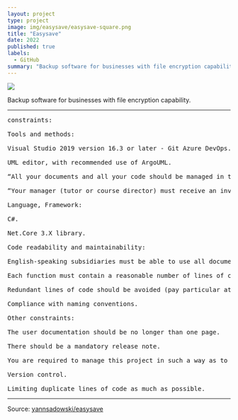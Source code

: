 ```yaml
---
layout: project
type: project
image: img/easysave/easysave-square.png
title: "Easysave"
date: 2022
published: true
labels:
  - GitHub
summary: "Backup software for businesses with file encryption capability."
---
```


<img class="img" src="../img/easysave/easysave-sqare.png">

Backup software for businesses with file encryption capability.

<hr>

<pre>
constraints:

Tools and methods:

Visual Studio 2019 version 16.3 or later - Git Azure DevOps.

UML editor, with recommended use of ArgoUML.

“All your documents and all your code should be managed in these tools.”

“Your manager (tutor or course director) must receive an invite to your Git repository to be able to follow your developments.”

Language, Framework:

C#.

Net.Core 3.X library.

Code readability and maintainability:

English-speaking subsidiaries must be able to use all documents, lines of code and comments.

Each function must contain a reasonable number of lines of code.

Redundant lines of code should be avoided (pay particular attention when copying and pasting).

Compliance with naming conventions.

Other constraints:

The user documentation should be no longer than one page.

There should be a mandatory release note.

You are required to manage this project in such a way as to reduce the development costs of future versions and especially to be able to react quickly to any feedback concerning a dysfunction.

Version control.

Limiting duplicate lines of code as much as possible.
</pre>

<hr>

Source: <a href="https://github.com/yannsadowski/easysave"><i class="large github icon "></i>yannsadowski/easysave</a>
